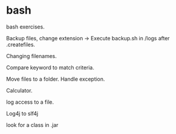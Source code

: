 # bash
bash exercises.

Backup files, change extension -> Execute backup.sh in /logs after .createfiles.

Changing filenames.

Compare keyword to match criteria.

Move files to a folder. Handle exception.

Calculator.

log access to a file.

Log4j to slf4j

look for a class in .jar
